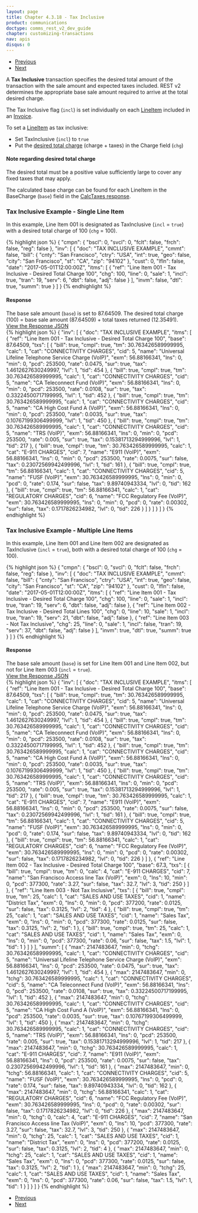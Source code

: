 ```yaml
---
layout: page
title: Chapter 4.3.18 - Tax Inclusive
product: communications
doctype: comms_rest_v2_dev_guide
chapter: customizing-transactions
nav: apis
disqus: 0
---
```


<ul class="pager">
  <li class="previous"><a href="/communications/dev-guide_rest_v2/customizing-transactions/sample-transactions/adjustment/"><i class="glyphicon glyphicon-chevron-left"></i>Previous</a></li>
  <li class="next"><a href="/communications/dev-guide_rest_v2/customizing-transactions/sample-transactions/displaying-tax-results/">Next<i class="glyphicon glyphicon-chevron-right"></i></a></li>
</ul>

A <b>Tax Inclusive</b> transaction specifies the desired total amount of the transaction with the sale amount and expected taxes included.  REST v2 determines the appropriate base sale amount required to arrive at the total desired charge.

The Tax Inclusive flag (<code>incl</code>) is set individually on each <a class="dev-guide-link" href="/communications/dev-guide_rest_v2/reference/line-item/">LineItem</a> included in an <a class="dev-guide-link" href="/communications/dev-guide_rest_v2/reference/invoice/">Invoice</a>.  

To set a <a class="dev-guide-link" href="/communications/dev-guide_rest_v2/reference/line-item/">LineItem</a> as tax inclusive:
<ul class="dev-guide-list">
  <li>Set TaxInclusive (<code>incl</code>) to <code>true</code></li>
  <li>Put the <a class="dev-guide-link" href="#dt_note">desired total charge</a> (charge + taxes) in the Charge field (<code>chg</code>)</li>
</ul>

<h4 id="dt_note">Note regarding desired total charge</h4>
The desired total must be a positive value sufficiently large to cover any fixed taxes that may apply.

The calculated base charge can be found for each LineItem in the BaseCharge (<code>base</code>) field in the <a class="dev-guide-link" href="/communications/dev-guide_rest_v2/reference/calc-taxes-response/">CalcTaxes response</a>.

<h3>Tax Inclusive Example - Single Line Item</h3>
In this example, Line Item 001 is designated as TaxInclusive (<code>incl</code> = <code>true</code>) with a desired total charge of 100 (<code>chg</code> = 100).

{% highlight json %}
{
  "cmpn": {
    "bscl": 0,
    "svcl": 0,
    "fclt": false,
    "frch": false,
    "reg": false
  },
  "inv": [
    {
      "doc": "TAX INCLUSIVE EXAMPLE",
      "cmmt": false,
      "bill": {
        "cnty": "San Francisco",
        "ctry": "USA",
        "int": true,
        "geo": false,
        "city": "San Francisco",
        "st": "CA",
        "zip": "94102"
      },
      "cust": 0,
      "lfln": false,
      "date": "2017-05-01T12:00:00Z",
      "itms": [
        {
          "ref": "Line Item 001 - Tax Inclusive - Desired Total Charge 100",
          "chg": 100,
          "line": 0,
          "sale": 1,
          "incl": true,
          "tran": 19,
          "serv": 6,
          "dbt": false,
          "adj": false
        }
      ],
      "invm": false,
      "dtl": true,
      "summ": true
    }
  ]
}
{% endhighlight %}

<h4>Response</h4>
The base sale amount (<code>base</code>) is set to 87.64509.  The desired total charge (100) = base sale amount (87.64509) + total taxes returned (12.35491).

<div class="panel-group">
  <a data-toggle="collapse" href="#collapse1">View the Response JSON</a>
  <div id="collapse1" class="panel-collapse collapse">
    <div class="panel-body">
{% highlight json %}
{
  "inv": [
    {
      "doc": "TAX INCLUSIVE EXAMPLE",
      "itms": [
        {
          "ref": "Line Item 001 - Tax Inclusive - Desired Total Charge 100",
          "base": 87.64509,
          "txs": [
            {
              "bill": true,
              "cmpl": true,
              "tm": 30.763426589999995,
              "calc": 1,
              "cat": "CONNECTIVITY CHARGES",
              "cid": 5,
              "name": "Universal Lifeline Telephone Service Charge (VoIP)",
              "exm": 56.88166341,
              "lns": 0,
              "min": 0,
              "pcd": 253500,
              "rate": 0.0475,
              "sur": true,
              "tax": 1.4612627630249997,
              "lvl": 1,
              "tid": 454
            },
            {
              "bill": true,
              "cmpl": true,
              "tm": 30.763426589999995,
              "calc": 1,
              "cat": "CONNECTIVITY CHARGES",
              "cid": 5,
              "name": "CA Teleconnect Fund (VoIP)",
              "exm": 56.88166341,
              "lns": 0,
              "min": 0,
              "pcd": 253500,
              "rate": 0.0108,
              "sur": true,
              "tax": 0.33224500717199995,
              "lvl": 1,
              "tid": 452
            },
            {
              "bill": true,
              "cmpl": true,
              "tm": 30.763426589999995,
              "calc": 1,
              "cat": "CONNECTIVITY CHARGES",
              "cid": 5,
              "name": "CA High Cost Fund A (VoIP)",
              "exm": 56.88166341,
              "lns": 0,
              "min": 0,
              "pcd": 253500,
              "rate": 0.0035,
              "sur": true,
              "tax": 0.10767199306499999,
              "lvl": 1,
              "tid": 450
            },
            {
              "bill": true,
              "cmpl": true,
              "tm": 30.763426589999995,
              "calc": 1,
              "cat": "CONNECTIVITY CHARGES",
              "cid": 5,
              "name": "TRS (VoIP)",
              "exm": 56.88166341,
              "lns": 0,
              "min": 0,
              "pcd": 253500,
              "rate": 0.005,
              "sur": true,
              "tax": 0.15381713294999996,
              "lvl": 1,
              "tid": 217
            },
            {
              "bill": true,
              "cmpl": true,
              "tm": 30.763426589999995,
              "calc": 1,
              "cat": "E-911 CHARGES",
              "cid": 7,
              "name": "E911 (VoIP)",
              "exm": 56.88166341,
              "lns": 0,
              "min": 0,
              "pcd": 253500,
              "rate": 0.0075,
              "sur": false,
              "tax": 0.23072569942499996,
              "lvl": 1,
              "tid": 161
            },
            {
              "bill": true,
              "cmpl": true,
              "tm": 56.88166341,
              "calc": 1,
              "cat": "CONNECTIVITY CHARGES",
              "cid": 5,
              "name": "FUSF (VoIP)",
              "exm": 30.763426589999995,
              "lns": 0,
              "min": 0,
              "pcd": 0,
              "rate": 0.174,
              "sur": false,
              "tax": 9.89740943334,
              "lvl": 0,
              "tid": 162
            },
            {
              "bill": true,
              "cmpl": true,
              "tm": 56.88166341,
              "calc": 1,
              "cat": "REGULATORY CHARGES",
              "cid": 6,
              "name": "FCC Regulatory Fee (VoIP)",
              "exm": 30.763426589999995,
              "lns": 0,
              "min": 0,
              "pcd": 0,
              "rate": 0.00302,
              "sur": false,
              "tax": 0.1717826234982,
              "lvl": 0,
              "tid": 226
            }
          ]
        }
      ]
    }
  ]
}
{% endhighlight %}
    </div>
  </div>
</div>

<h3>Tax Inclusive Example - Multiple Line Items</h3>
In this example, Line Item 001 and Line Item 002 are designated as TaxInclusive (<code>incl</code> = <code>true</code>), both with a desired total charge of 100 (<code>chg</code> = 100).

{% highlight json %}
{
  "cmpn": {
    "bscl": 0,
    "svcl": 0,
    "fclt": false,
    "frch": false,
    "reg": false
  },
  "inv": [
    {
      "doc": "TAX INCLUSIVE EXAMPLE",
      "cmmt": false,
      "bill": {
        "cnty": "San Francisco",
        "ctry": "USA",
        "int": true,
        "geo": false,
        "city": "San Francisco",
        "st": "CA",
        "zip": "94102"
      },
      "cust": 0,
      "lfln": false,
      "date": "2017-05-01T12:00:00Z",
      "itms": [
        {
          "ref": "Line Item 001 - Tax Inclusive - Desired Total Charge 100",
          "chg": 100,
          "line": 0,
          "sale": 1,
          "incl": true,
          "tran": 19,
          "serv": 6,
          "dbt": false,
          "adj": false
        },
        {
          "ref": "Line Item 002 - Tax Inclusive - Desired Total Lines 100",
          "chg": 0,
          "line": 10,
          "sale": 1,
          "incl": true,
          "tran": 19,
          "serv": 21,
          "dbt": false,
          "adj": false
        },
        {
          "ref": "Line Item 003 - Not Tax Inclusive",
          "chg": 25,
          "line": 0,
          "sale": 1,
          "incl": false,
          "tran": 19,
          "serv": 37,
          "dbt": false,
          "adj": false
        }
      ],
      "invm": true,
      "dtl": true,
      "summ": true
    }
  ]
}
{% endhighlight %}

<h4>Response</h4>
The base sale amount (<code>base</code>) is set for Line Item 001 and Line Item 002, but not for Line Item 003 (<code>incl</code> = <code>true</code>).

<div class="panel-group">
  <a data-toggle="collapse" href="#collapse2">View the Response JSON</a>
  <div id="collapse2" class="panel-collapse collapse">
    <div class="panel-body">
{% highlight json %}
{
  "inv": [
    {
      "doc": "TAX INCLUSIVE EXAMPLE",
      "itms": [
        {
          "ref": "Line Item 001 - Tax Inclusive - Desired Total Charge 100",
          "base": 87.64509,
          "txs": [
            {
              "bill": true,
              "cmpl": true,
              "tm": 30.763426589999995,
              "calc": 1,
              "cat": "CONNECTIVITY CHARGES",
              "cid": 5,
              "name": "Universal Lifeline Telephone Service Charge (VoIP)",
              "exm": 56.88166341,
              "lns": 0,
              "min": 0,
              "pcd": 253500,
              "rate": 0.0475,
              "sur": true,
              "tax": 1.4612627630249997,
              "lvl": 1,
              "tid": 454
            },
            {
              "bill": true,
              "cmpl": true,
              "tm": 30.763426589999995,
              "calc": 1,
              "cat": "CONNECTIVITY CHARGES",
              "cid": 5,
              "name": "CA Teleconnect Fund (VoIP)",
              "exm": 56.88166341,
              "lns": 0,
              "min": 0,
              "pcd": 253500,
              "rate": 0.0108,
              "sur": true,
              "tax": 0.33224500717199995,
              "lvl": 1,
              "tid": 452
            },
            {
              "bill": true,
              "cmpl": true,
              "tm": 30.763426589999995,
              "calc": 1,
              "cat": "CONNECTIVITY CHARGES",
              "cid": 5,
              "name": "CA High Cost Fund A (VoIP)",
              "exm": 56.88166341,
              "lns": 0,
              "min": 0,
              "pcd": 253500,
              "rate": 0.0035,
              "sur": true,
              "tax": 0.10767199306499999,
              "lvl": 1,
              "tid": 450
            },
            {
              "bill": true,
              "cmpl": true,
              "tm": 30.763426589999995,
              "calc": 1,
              "cat": "CONNECTIVITY CHARGES",
              "cid": 5,
              "name": "TRS (VoIP)",
              "exm": 56.88166341,
              "lns": 0,
              "min": 0,
              "pcd": 253500,
              "rate": 0.005,
              "sur": true,
              "tax": 0.15381713294999996,
              "lvl": 1,
              "tid": 217
            },
            {
              "bill": true,
              "cmpl": true,
              "tm": 30.763426589999995,
              "calc": 1,
              "cat": "E-911 CHARGES",
              "cid": 7,
              "name": "E911 (VoIP)",
              "exm": 56.88166341,
              "lns": 0,
              "min": 0,
              "pcd": 253500,
              "rate": 0.0075,
              "sur": false,
              "tax": 0.23072569942499996,
              "lvl": 1,
              "tid": 161
            },
            {
              "bill": true,
              "cmpl": true,
              "tm": 56.88166341,
              "calc": 1,
              "cat": "CONNECTIVITY CHARGES",
              "cid": 5,
              "name": "FUSF (VoIP)",
              "exm": 30.763426589999995,
              "lns": 0,
              "min": 0,
              "pcd": 0,
              "rate": 0.174,
              "sur": false,
              "tax": 9.89740943334,
              "lvl": 0,
              "tid": 162
            },
            {
              "bill": true,
              "cmpl": true,
              "tm": 56.88166341,
              "calc": 1,
              "cat": "REGULATORY CHARGES",
              "cid": 6,
              "name": "FCC Regulatory Fee (VoIP)",
              "exm": 30.763426589999995,
              "lns": 0,
              "min": 0,
              "pcd": 0,
              "rate": 0.00302,
              "sur": false,
              "tax": 0.1717826234982,
              "lvl": 0,
              "tid": 226
            }
          ]
        },
        {
          "ref": "Line Item 002 - Tax Inclusive - Desired Total Charge 100",
          "base": 67.3,
          "txs": [
            {
              "bill": true,
              "cmpl": true,
              "tm": 0,
              "calc": 4,
              "cat": "E-911 CHARGES",
              "cid": 7,
              "name": "San Francisco Access line Tax (VoIP)",
              "exm": 0,
              "lns": 10,
              "min": 0,
              "pcd": 377300,
              "rate": 3.27,
              "sur": false,
              "tax": 32.7,
              "lvl": 3,
              "tid": 250
            }
          ]
        },
        {
          "ref": "Line Item 003 - Not Tax Inclusive",
          "txs": [
            {
              "bill": true,
              "cmpl": true,
              "tm": 25,
              "calc": 1,
              "cat": "SALES AND USE TAXES",
              "cid": 1,
              "name": "District Tax",
              "exm": 0,
              "lns": 0,
              "min": 0,
              "pcd": 377200,
              "rate": 0.0125,
              "sur": false,
              "tax": 0.3125,
              "lvl": 2,
              "tid": 4
            },
            {
              "bill": true,
              "cmpl": true,
              "tm": 25,
              "calc": 1,
              "cat": "SALES AND USE TAXES",
              "cid": 1,
              "name": "Sales Tax",
              "exm": 0,
              "lns": 0,
              "min": 0,
              "pcd": 377300,
              "rate": 0.0125,
              "sur": false,
              "tax": 0.3125,
              "lvl": 2,
              "tid": 1
            },
            {
              "bill": true,
              "cmpl": true,
              "tm": 25,
              "calc": 1,
              "cat": "SALES AND USE TAXES",
              "cid": 1,
              "name": "Sales Tax",
              "exm": 0,
              "lns": 0,
              "min": 0,
              "pcd": 377300,
              "rate": 0.06,
              "sur": false,
              "tax": 1.5,
              "lvl": 1,
              "tid": 1
            }
          ]
        }
      ],
      "summ": [
        {
          "max": 2147483647,
          "min": 0,
          "tchg": 30.763426589999995,
          "calc": 1,
          "cat": "CONNECTIVITY CHARGES",
          "cid": 5,
          "name": "Universal Lifeline Telephone Service Charge (VoIP)",
          "exm": 56.88166341,
          "lns": 0,
          "pcd": 253500,
          "rate": 0.0475,
          "sur": true,
          "tax": 1.4612627630249997,
          "lvl": 1,
          "tid": 454
        },
        {
          "max": 2147483647,
          "min": 0,
          "tchg": 30.763426589999995,
          "calc": 1,
          "cat": "CONNECTIVITY CHARGES",
          "cid": 5,
          "name": "CA Teleconnect Fund (VoIP)",
          "exm": 56.88166341,
          "lns": 0,
          "pcd": 253500,
          "rate": 0.0108,
          "sur": true,
          "tax": 0.33224500717199995,
          "lvl": 1,
          "tid": 452
        },
        {
          "max": 2147483647,
          "min": 0,
          "tchg": 30.763426589999995,
          "calc": 1,
          "cat": "CONNECTIVITY CHARGES",
          "cid": 5,
          "name": "CA High Cost Fund A (VoIP)",
          "exm": 56.88166341,
          "lns": 0,
          "pcd": 253500,
          "rate": 0.0035,
          "sur": true,
          "tax": 0.10767199306499999,
          "lvl": 1,
          "tid": 450
        },
        {
          "max": 2147483647,
          "min": 0,
          "tchg": 30.763426589999995,
          "calc": 1,
          "cat": "CONNECTIVITY CHARGES",
          "cid": 5,
          "name": "TRS (VoIP)",
          "exm": 56.88166341,
          "lns": 0,
          "pcd": 253500,
          "rate": 0.005,
          "sur": true,
          "tax": 0.15381713294999996,
          "lvl": 1,
          "tid": 217
        },
        {
          "max": 2147483647,
          "min": 0,
          "tchg": 30.763426589999995,
          "calc": 1,
          "cat": "E-911 CHARGES",
          "cid": 7,
          "name": "E911 (VoIP)",
          "exm": 56.88166341,
          "lns": 0,
          "pcd": 253500,
          "rate": 0.0075,
          "sur": false,
          "tax": 0.23072569942499996,
          "lvl": 1,
          "tid": 161
        },
        {
          "max": 2147483647,
          "min": 0,
          "tchg": 56.88166341,
          "calc": 1,
          "cat": "CONNECTIVITY CHARGES",
          "cid": 5,
          "name": "FUSF (VoIP)",
          "exm": 30.763426589999995,
          "lns": 0,
          "pcd": 0,
          "rate": 0.174,
          "sur": false,
          "tax": 9.89740943334,
          "lvl": 0,
          "tid": 162
        },
        {
          "max": 2147483647,
          "min": 0,
          "tchg": 56.88166341,
          "calc": 1,
          "cat": "REGULATORY CHARGES",
          "cid": 6,
          "name": "FCC Regulatory Fee (VoIP)",
          "exm": 30.763426589999995,
          "lns": 0,
          "pcd": 0,
          "rate": 0.00302,
          "sur": false,
          "tax": 0.1717826234982,
          "lvl": 0,
          "tid": 226
        },
        {
          "max": 2147483647,
          "min": 0,
          "tchg": 0,
          "calc": 4,
          "cat": "E-911 CHARGES",
          "cid": 7,
          "name": "San Francisco Access line Tax (VoIP)",
          "exm": 0,
          "lns": 10,
          "pcd": 377300,
          "rate": 3.27,
          "sur": false,
          "tax": 32.7,
          "lvl": 3,
          "tid": 250
        },
        {
          "max": 2147483647,
          "min": 0,
          "tchg": 25,
          "calc": 1,
          "cat": "SALES AND USE TAXES",
          "cid": 1,
          "name": "District Tax",
          "exm": 0,
          "lns": 0,
          "pcd": 377200,
          "rate": 0.0125,
          "sur": false,
          "tax": 0.3125,
          "lvl": 2,
          "tid": 4
        },
        {
          "max": 2147483647,
          "min": 0,
          "tchg": 25,
          "calc": 1,
          "cat": "SALES AND USE TAXES",
          "cid": 1,
          "name": "Sales Tax",
          "exm": 0,
          "lns": 0,
          "pcd": 377300,
          "rate": 0.0125,
          "sur": false,
          "tax": 0.3125,
          "lvl": 2,
          "tid": 1
        },
        {
          "max": 2147483647,
          "min": 0,
          "tchg": 25,
          "calc": 1,
          "cat": "SALES AND USE TAXES",
          "cid": 1,
          "name": "Sales Tax",
          "exm": 0,
          "lns": 0,
          "pcd": 377300,
          "rate": 0.06,
          "sur": false,
          "tax": 1.5,
          "lvl": 1,
          "tid": 1
        }
      ]
    }
  ]
}
{% endhighlight %}
    </div>
  </div>
</div>

<ul class="pager">
  <li class="previous"><a href="/communications/dev-guide_rest_v2/customizing-transactions/sample-transactions/adjustment/"><i class="glyphicon glyphicon-chevron-left"></i>Previous</a></li>
  <li class="next"><a href="/communications/dev-guide_rest_v2/customizing-transactions/sample-transactions/displaying-tax-results/">Next<i class="glyphicon glyphicon-chevron-right"></i></a></li>
</ul>